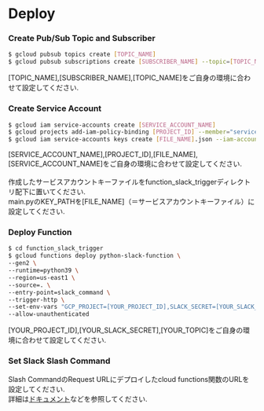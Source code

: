# Deploy

### Create Pub/Sub Topic and Subscriber
```bash
$ gcloud pubsub topics create [TOPIC_NAME]
$ gcloud pubsub subscriptions create [SUBSCRIBER_NAME] --topic=[TOPIC_NAME]
```
[TOPIC_NAME],[SUBSCRIBER_NAME],[TOPIC_NAME]をご自身の環境に合わせて設定してください.

### Create Service Account
```bash
$ gcloud iam service-accounts create [SERVICE_ACCOUNT_NAME] 
$ gcloud projects add-iam-policy-binding [PROJECT_ID] --member="serviceAccount:[SERVICE_ACCOUNT_NAME]@[PROJECT_ID].iam.gserviceaccount.com" --role="[ROLE]"
$ gcloud iam service-accounts keys create [FILE_NAME].json --iam-account [SERVICE_ACCOUNT_NAME]@[PROJECT_ID].iam.gserviceaccount.com
```
[SERVICE_ACCOUNT_NAME],[PROJECT_ID],[FILE_NAME],[SERVICE_ACCOUNT_NAME]をご自身の環境に合わせて設定してください.<br><br>
作成したサービスアカウントキーファイルをfunction_slack_triggerディレクトリ配下に置いてください.<br>
main.pyのKEY_PATHを[FILE_NAME]（＝サービスアカウントキーファイル）に設定してください.



### Deploy Function
```bash
$ cd function_slack_trigger
$ gcloud functions deploy python-slack-function \
--gen2 \
--runtime=python39 \
--region=us-east1 \
--source=. \
--entry-point=slack_command \
--trigger-http \
--set-env-vars "GCP_PROJECT=[YOUR_PROJECT_ID],SLACK_SECRET=[YOUR_SLACK_SECRET],PUBSUB_TOPIC=[YOUR_TOPIC]" \
--allow-unauthenticated
```
[YOUR_PROJECT_ID],[YOUR_SLACK_SECRET],[YOUR_TOPIC]をご自身の環境に合わせて設定してください.

### Set Slack Slash Command
Slash CommandのRequest URLにデプロイしたcloud functions関数のURLを設定してください.<br>
詳細は[ドキュメント](https://cloud.google.com/functions/docs/tutorials/slack?hl=ja#functions-clone-sample-repository-python)などを参照してください.
